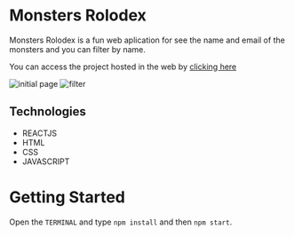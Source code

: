 # Monsters Rolodex
Monsters Rolodex is a fun web aplication for see the name and email of the monsters and you can filter by name.

You can access the project hosted in the web by [clicking here]()

![initial page]()
![filter]()


 ## Technologies
- REACTJS
- HTML
- CSS
- JAVASCRIPT


# Getting Started

Open the `TERMINAL` and type `npm install` and then `npm start`.